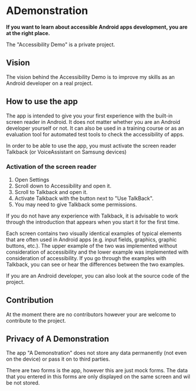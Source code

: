 # ADemonstration

**If you want to learn about accessible Android apps development, you are at the right place.**

The "Accessibility Demo" is a private project.

<h2>Vision</h2>

The vision behind the Accessibility Demo is to improve my skills as an Android developer on a real project.

<h2>How to use the app</h2>
<p>
The app is intended to give you your first experience with the built-in screen reader in Android. It does not matter whether you are an Android developer yourself or not. It can also be used in a training course or as an evaluation tool for automated test tools to check the accessibility of apps. 
 <p>
In order to be able to use the app, you must activate the screen reader Talkback (or VoiceAssistant on Samsung devices) 
</p>
<h3>Activation of the screen reader</h3>

<ol>
<li>Open Settings</li> 
<li>Scroll down to Accessibility and open it.</li>
<li>Scroll to Talkback and open it.</li>
<li>Activate Talkback with the button next to "Use TalkBack".</li>
<li>You may need to give Talkback some permissions.  </li>
</ol>

<p>
If you do not have any experience with Talkback, it is advisable to work through the introduction that appears when you start it for the first time.  
</p>
<p>
Each screen contains two visually identical examples of typical elements that are often used in Android apps (e.g. input fields, graphics, graphic buttons, etc.). The upper example of the two was implemented without consideration of accessibility and the lower example was implemented with consideration of accessibility. If you go through the examples with Talkback, you can see or hear the differences between the two examples. 
</p>
<p>
If you are an Android developer, you can also look at the source code of the project. 
</p>


<h2>Contribution</h2>

<p>

At the moment there are no contributors however your are welcome to contribute to the project.

</p>


<h2>Privacy of A Demonstration</h2>

<p>


The app "A Demonstration" does not store any data permanently (not even on the device) or pass it on to third parties.

</p>

<p>
There are two forms is the app, however this are just mock forms. The data that you entered in this forms are only displayed on the same screen and wil be not stored.
</p>


